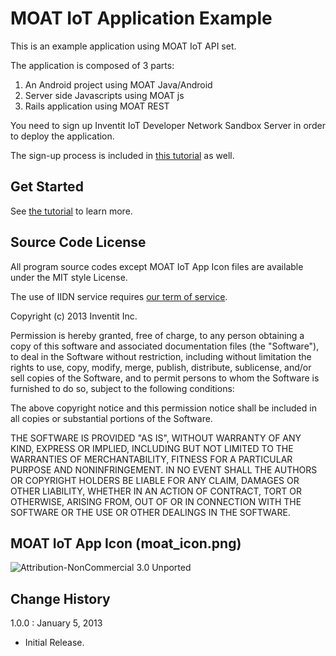 MOAT IoT Application Example
===
This is an example application using MOAT IoT API set.

The application is composed of 3 parts:

 1. An Android project using MOAT Java/Android
 2. Server side Javascripts using MOAT js
 3. Rails application using MOAT REST

You need to sign up Inventit IoT Developer Network Sandbox Server in order to deploy the application.

The sign-up process is included in [this tutorial](http://dev.yourinventit.com/guides/get-started) as well.

## Get Started

See [the tutorial](http://dev.yourinventit.com/guides/get-started) to learn more.

## Source Code License

All program source codes except MOAT IoT App Icon files are available under the MIT style License.

The use of IIDN service requires [our term of service](http://dev.yourinventit.com/legal/term-of-service).

Copyright (c) 2013 Inventit Inc.

Permission is hereby granted, free of charge, to any person obtaining a copy of this software and associated documentation files (the "Software"), to deal in the Software without restriction, including without limitation the rights to use, copy, modify, merge, publish, distribute, sublicense, and/or sell copies of the Software, and to permit persons to whom the Software is furnished to do so, subject to the following conditions:

The above copyright notice and this permission notice shall be included in all copies or substantial portions of the Software.

THE SOFTWARE IS PROVIDED "AS IS", WITHOUT WARRANTY OF ANY KIND, EXPRESS OR IMPLIED, INCLUDING BUT NOT LIMITED TO THE WARRANTIES OF MERCHANTABILITY, FITNESS FOR A PARTICULAR PURPOSE AND NONINFRINGEMENT. IN NO EVENT SHALL THE AUTHORS OR COPYRIGHT HOLDERS BE LIABLE FOR ANY CLAIM, DAMAGES OR OTHER LIABILITY, WHETHER IN AN ACTION OF CONTRACT, TORT OR OTHERWISE, ARISING FROM, OUT OF OR IN CONNECTION WITH THE SOFTWARE OR THE USE OR OTHER DEALINGS IN THE SOFTWARE.

## MOAT IoT App Icon (moat_icon.png)
![Attribution-NonCommercial 3.0 Unported](http://i.creativecommons.org/l/by-nc/3.0/88x31.png "Attribution-NonCommercial 3.0 Unported")

## Change History

1.0.0 : January 5, 2013  
* Initial Release.

